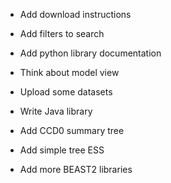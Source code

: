 - Add download instructions
- Add filters to search

- Add python library documentation

- Think about model view

- Upload some datasets

- Write Java library

- Add CCD0 summary tree
- Add simple tree ESS
- Add more BEAST2 libraries
